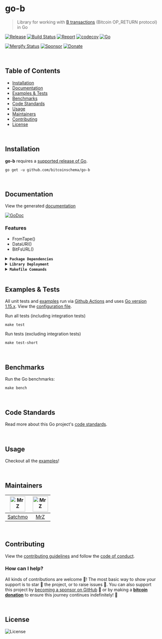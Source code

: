 # go-b
> Library for working with [B transactions](https://github.com/unwriter/B) (Bitcoin OP_RETURN protocol) in Go

[![Release](https://img.shields.io/github/release-pre/BitcoinSchema/go-b.svg?logo=github&style=flat&v=3)](https://github.com/BitcoinSchema/go-b/releases)
[![Build Status](https://img.shields.io/github/workflow/status/BitcoinSchema/go-b/run-go-tests?logo=github&v=3)](https://github.com/BitcoinSchema/go-b/actions)
[![Report](https://goreportcard.com/badge/github.com/BitcoinSchema/go-b?style=flat&v=3)](https://goreportcard.com/report/github.com/BitcoinSchema/go-b)
[![codecov](https://codecov.io/gh/BitcoinSchema/go-b/branch/master/graph/badge.svg?v=3)](https://codecov.io/gh/BitcoinSchema/go-b)
[![Go](https://img.shields.io/github/go-mod/go-version/BitcoinSchema/go-b?v=3)](https://golang.org/)
<br>

[![Mergify Status](https://img.shields.io/endpoint.svg?url=https://gh.mergify.io/badges/BitcoinSchema/go-b&style=flat&v=3)](https://mergify.io)
[![Sponsor](https://img.shields.io/badge/sponsor-BitcoinSchema-181717.svg?logo=github&style=flat&v=3)](https://github.com/sponsors/BitcoinSchema)
[![Donate](https://img.shields.io/badge/donate-bitcoin-ff9900.svg?logo=bitcoin&style=flat&v=3)](https://gobitcoinsv.com/#sponsor?utm_source=github&utm_medium=sponsor-link&utm_campaign=go-b&utm_term=go-b&utm_content=go-b)

<br/>

## Table of Contents
- [Installation](#installation)
- [Documentation](#documentation)
- [Examples & Tests](#examples--tests)
- [Benchmarks](#benchmarks)
- [Code Standards](#code-standards)
- [Usage](#usage)
- [Maintainers](#maintainers)
- [Contributing](#contributing)
- [License](#license)

<br/>

## Installation

**go-b** requires a [supported release of Go](https://golang.org/doc/devel/release.html#policy).
```shell script
go get -u github.com/bitcoinschema/go-b
```

<br/>

## Documentation
View the generated [documentation](https://pkg.go.dev/github.com/bitcoinschema/go-b)

[![GoDoc](https://godoc.org/github.com/bitcoinschema/go-b?status.svg&style=flat)](https://pkg.go.dev/github.com/bitcoinschema/go-b)

### Features
- FromTape()
- DataURI()
- BitFsURL()

<details>
<summary><strong><code>Package Dependencies</code></strong></summary>
<br/>

- [bitcoinschema/go-bob](https://github.com/bitcoinschema/go-bob)
</details>

<details>
<summary><strong><code>Library Deployment</code></strong></summary>
<br/>

[goreleaser](https://github.com/goreleaser/goreleaser) for easy binary or library deployment to Github and can be installed via: `brew install goreleaser`.

The [.goreleaser.yml](.goreleaser.yml) file is used to configure [goreleaser](https://github.com/goreleaser/goreleaser).

Use `make release-snap` to create a snapshot version of the release, and finally `make release` to ship to production.
</details>

<details>
<summary><strong><code>Makefile Commands</code></strong></summary>
<br/>

View all `makefile` commands
```shell script
make help
```

List of all current commands:
```text
all                  Runs multiple commands
clean                Remove previous builds and any test cache data
clean-mods           Remove all the Go mod cache
coverage             Shows the test coverage
godocs               Sync the latest tag with GoDocs
help                 Show this help message
install              Install the application
install-go           Install the application (Using Native Go)
lint                 Run the golangci-lint application (install if not found)
release              Full production release (creates release in Github)
release              Runs common.release then runs godocs
release-snap         Test the full release (build binaries)
release-test         Full production test release (everything except deploy)
replace-version      Replaces the version in HTML/JS (pre-deploy)
tag                  Generate a new tag and push (tag version=0.0.0)
tag-remove           Remove a tag if found (tag-remove version=0.0.0)
tag-update           Update an existing tag to current commit (tag-update version=0.0.0)
test                 Runs vet, lint and ALL tests
test-ci              Runs all tests via CI (exports coverage)
test-ci-no-race      Runs all tests via CI (no race) (exports coverage)
test-ci-short        Runs unit tests via CI (exports coverage)
test-short           Runs vet, lint and tests (excludes integration tests)
uninstall            Uninstall the application (and remove files)
update-linter        Update the golangci-lint package (macOS only)
vet                  Run the Go vet application
```
</details>

<br/>

## Examples & Tests
All unit tests and [examples](examples) run via [Github Actions](https://github.com/BitcoinSchema/go-b/actions) and
uses [Go version 1.15.x](https://golang.org/doc/go1.15). View the [configuration file](.github/workflows/run-tests.yml).

Run all tests (including integration tests)
```shell script
make test
```

Run tests (excluding integration tests)
```shell script
make test-short
```

<br/>

## Benchmarks
Run the Go benchmarks:
```shell script
make bench
```

<br/>

## Code Standards
Read more about this Go project's [code standards](.github/CODE_STANDARDS.md).

<br/>

## Usage
Checkout all the [examples](examples)!

<br/>

## Maintainers
| [<img src="https://github.com/rohenaz.png" height="50" alt="MrZ" />](https://github.com/rohenaz) | [<img src="https://github.com/mrz1836.png" height="50" alt="MrZ" />](https://github.com/mrz1836) |
|:---:|:---:|
| [Satchmo](https://github.com/rohenaz) | [MrZ](https://github.com/mrz1836) |

<br/>

## Contributing

View the [contributing guidelines](.github/CONTRIBUTING.md) and follow the [code of conduct](.github/CODE_OF_CONDUCT.md).

### How can I help?
All kinds of contributions are welcome :raised_hands:!
The most basic way to show your support is to star :star2: the project, or to raise issues :speech_balloon:.
You can also support this project by [becoming a sponsor on GitHub](https://github.com/sponsors/BitcoinSchema) :clap:
or by making a [**bitcoin donation**](https://gobitcoinsv.com/#sponsor?utm_source=github&utm_medium=sponsor-link&utm_campaign=go-b&utm_term=go-b&utm_content=go-b) to ensure this journey continues indefinitely! :rocket:

<br/>

## License

![License](https://img.shields.io/github/license/BitcoinSchema/go-b.svg?style=flat&v=3)